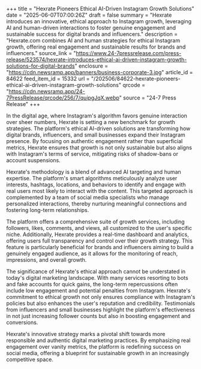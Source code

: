 +++
title = "Hexrate Pioneers Ethical AI-Driven Instagram Growth Solutions"
date = "2025-06-07T07:00:26Z"
draft = false
summary = "Hexrate introduces an innovative, ethical approach to Instagram growth, leveraging AI and human-driven interactions to foster genuine engagement and sustainable success for digital brands and influencers."
description = "Hexrate.com combines AI and human strategies for ethical Instagram growth, offering real engagement and sustainable results for brands and influencers."
source_link = "https://www.24-7pressrelease.com/press-release/523574/hexrate-introduces-ethical-ai-driven-instagram-growth-solutions-for-digital-brands"
enclosure = "https://cdn.newsramp.app/banners/business-corporate-3.jpg"
article_id = 84622
feed_item_id = 15332
url = "/202506/84622-hexrate-pioneers-ethical-ai-driven-instagram-growth-solutions"
qrcode = "https://cdn.newsramp.app/24-7PressRelease/qrcode/256/7/quipgJqX.webp"
source = "24-7 Press Release"
+++

<p>In the digital age, where Instagram's algorithm favors genuine interaction over sheer numbers, Hexrate is setting a new benchmark for growth strategies. The platform's ethical AI-driven solutions are transforming how digital brands, influencers, and small businesses expand their Instagram presence. By focusing on authentic engagement rather than superficial metrics, Hexrate ensures that growth is not only sustainable but also aligns with Instagram's terms of service, mitigating risks of shadow-bans or account suspensions.</p><p>Hexrate's methodology is a blend of advanced AI targeting and human expertise. The platform's smart algorithms meticulously analyze user interests, hashtags, locations, and behaviors to identify and engage with real users most likely to interact with the content. This targeted approach is complemented by a team of social media specialists who manage personalized interactions, thereby nurturing meaningful connections and fostering long-term relationships.</p><p>The platform offers a comprehensive suite of growth services, including followers, likes, comments, and views, all customized to the user's specific niche. Additionally, Hexrate provides a real-time dashboard and analytics, offering users full transparency and control over their growth strategy. This feature is particularly beneficial for brands and influencers aiming to build a genuinely engaged audience, as it allows for the monitoring of reach, impressions, and overall growth.</p><p>The significance of Hexrate's ethical approach cannot be understated in today's digital marketing landscape. With many services resorting to bots and fake accounts for quick gains, the long-term repercussions often include low engagement and potential penalties from Instagram. Hexrate's commitment to ethical growth not only ensures compliance with Instagram's policies but also enhances the user's reputation and credibility. Testimonials from influencers and small businesses highlight the platform's effectiveness in not just increasing follower counts but also in boosting engagement and conversions.</p><p>Hexrate's innovative strategy marks a pivotal shift towards more responsible and authentic digital marketing practices. By emphasizing real engagement over vanity metrics, the platform is redefining success on social media, offering a blueprint for sustainable growth in an increasingly competitive space.</p>